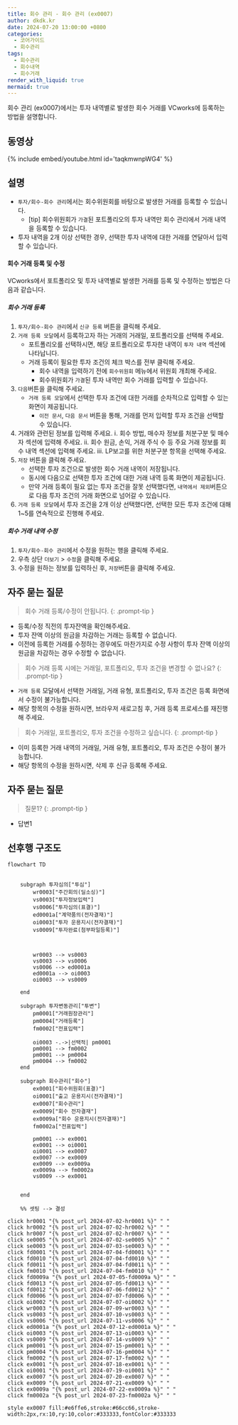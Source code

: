 ```yaml
---
title: 회수 관리 - 회수 관리 (ex0007)
author: dkdk.kr
date: 2024-07-20 13:00:00 +0800
categories:
  - 코어가이드
  - 회수관리
tags:
  - 회수관리
  - 회수내역
  - 회수거래
render_with_liquid: true
mermaid: true
---
```

회수 관리 (ex0007)에서는 투자 내역별로 발생한 회수 거래를 VCworks에 등록하는 방법을 설명합니다.

## 동영상

{% include embed/youtube.html id='taqkmwnpWG4' %}

## 설명
- `투자/회수-회수 관리`에서는 회수위원회를 바탕으로 발생한 거래를 등록할 수 있습니다.
	- [tip] 회수위원회가 `가결`된 포트폴리오의 투자 내역만 회수 관리에서 거래 내역을 등록할 수 있습니다.
- 투자 내역을 2개 이상 선택한 경우, 선택한 투자 내역에 대한 거래를 연달아서 입력할 수 있습니다.

#### 회수 거래 등록 및 수정

VCworks에서 포트폴리오 및 투자 내역별로 발생한 거래를 등록 및 수정하는 방법은 다음과 같습니다.

##### 회수 거래 등록
1. `투자/회수-회수 관리`에서 `신규 등록` 버튼을 클릭해 주세요.
2. `거래 등록 모달`에서 등록하고자 하는 거래의 거래일, 포트폴리오를 선택해 주세요.
	- 포트폴리오를 선택하시면, 해당 포트폴리오로 투자한 내역이 `투자 내역` 섹션에 나타납니다.
	- 거래 등록이 필요한 투자 조건의 체크 박스를 전부 클릭해 주세요.
		- 회수 내역을 입력하기 전에 `회수위원회` 메뉴에서 위원회 개최해 주세요.
		- 회수위원회가 `가결`된 투자 내역만 회수 거래를 입력할 수 있습니다.
3. `다음`버튼을 클릭해 주세요.
	- `거래 등록 모달`에서 선택한 투자 조건에 대한 거래를 순차적으로 입력할 수 있는 화면이 제공됩니다.
		- `이전 문서`, `다음 문서` 버튼을 통해, 거래를 먼저 입력할 투자 조건을 선택할 수 있습니다.
4. 거래와 관련된 정보를 입력해 주세요.
	ⅰ. 회수 방법, 매수자 정보를 처분구분 및 매수자 섹션에 입력해 주세요.
	ⅱ. 회수 원금, 손익, 거래 주식 수 등 주요 거래 정보를 회수 내역 섹션에 입력해 주세요.
	ⅲ. LP보고를 위한 처분구분 항목을 선택해 주세요.
5. `저장` 버튼을 클릭해 주세요.
	- 선택한 투자 조건으로 발생한 회수 거래 내역이 저장됩니다.
	- 동시에 다음으로 선택한 투자 조건에 대한 거래 내역 등록 화면이 제공됩니다.
	- 만약 거래 등록이 필요 없는 투자 조건을 잘못 선택했다면, `내역에서 제외`버튼으로 다음 투자 조건의 거래 화면으로 넘어갈 수 있습니다.
6. `거래 등록 모달`에서 투자 조건을 2개 이상 선택했다면, 선택한 모든 투자 조건에 대해 1~5를 연속적으로 진행해 주세요.

##### 회수 거래 내역 수정
1. `투자/회수-회수 관리`에서 수정을 원하는 행을 클릭해 주세요.
2. 우측 상단 `더보기` > `수정`을 클릭해 주세요.
3. 수정을 원하는 정보를 입력하신 후, `저장`버튼을 클릭해 주세요.


## 자주 묻는 질문

> 회수 거래 등록/수정이 안됩니다.
{: .prompt-tip }
- 등록/수정 직전의 투자잔액을 확인해주세요.
- 투자 잔액 이상의 원금을 차감하는 거래는 등록할 수 없습니다.
- 이전에 등록한 거래를 수정하는 경우에도 마찬가지로 수정 사항이 투자 잔액 이상의 원금을 차감하는 경우 수정할 수 없습니다.

> 회수 거래 등록 시에는 거래일, 포트폴리오, 투자 조건을 변경할 수 없나요?
{: .prompt-tip }
- `거래 등록` 모달에서 선택한 거래일, 거래 유형, 포트폴리오, 투자 조건은 등록 화면에서 수정이 불가능합니다.
- 해당 항목의 수정을 원하시면, 브라우저 새로고침 후, 거래 등록 프로세스를 재진행해 주세요.

> 회수 거래일, 포트폴리오, 투자 조건을 수정하고 싶습니다.
{: .prompt-tip }
- 이미 등록한 거래 내역의 거래일, 거래 유형, 포트폴리오, 투자 조건은 수정이 불가능합니다.
- 해당 항목의 수정을 원하시면, 삭제 후 신규 등록해 주세요.


## 자주 묻는 질문

> 질문1?
{: .prompt-tip }

- 답변1




## 선후행 구조도

```mermaid
flowchart TD


    subgraph 투자심의["투심"]
        wr0003["주간회의(딜소싱)"]
        vs0003["투자정보입력"]
        vs0006["투자심의(표결)"]
        ed0001a["계약품의(전자결재)"]
        oi0003["투자 운용지시(전자결재)"]
        vs0009["투자완료(첨부파일등록)"]

        
        
        wr0003 --> vs0003
        vs0003 --> vs0006
        vs0006 --> ed0001a
        ed0001a --> oi0003
        oi0003 --> vs0009

    end

    subgraph 투자변동관리["투변"]
        pm0001["거래원장관리"]
        pm0004["거래등록"]
        fm0002["전표입력"]

        oi0003 -.->|선택적| pm0001
        pm0001 --> fm0002
        pm0001 --> pm0004
        pm0004 --> fm0002
    end

    subgraph 회수관리["회수"]
        ex0001["회수위원회(표결)"]
        oi0001["출고 운용지시(전자결재)"]
        ex0007["회수관리"]
        ex0009["회수 전자결재"]
        ex0009a["회수 운용지시(전자결재)"]
        fm0002a["전표입력"]

        pm0001 --> ex0001
        ex0001 --> oi0001
        oi0001 --> ex0007
        ex0007 --> ex0009
        ex0009 --> ex0009a
        ex0009a --> fm0002a
        vs0009 --> ex0001


    end

    %% 셋팅 --> 결성
    
click hr0001 "{% post_url 2024-07-02-hr0001 %}" " "
click hr0002 "{% post_url 2024-07-02-hr0002 %}" " "
click hr0007 "{% post_url 2024-07-02-hr0007 %}" " "
click se0005 "{% post_url 2024-07-02-se0005 %}" " "
click se0003 "{% post_url 2024-07-03-se0003 %}" " "
click fd0001 "{% post_url 2024-07-04-fd0001 %}" " "
click fd0010 "{% post_url 2024-07-04-fd0010 %}" " "
click fd0011 "{% post_url 2024-07-04-fd0011 %}" " "
click fm0010 "{% post_url 2024-07-04-fm0010 %}" " "
click fd0009a "{% post_url 2024-07-05-fd0009a %}" " "
click fd0013 "{% post_url 2024-07-05-fd0013 %}" " "
click fd0012 "{% post_url 2024-07-06-fd0012 %}" " "
click fd0006 "{% post_url 2024-07-07-fd0006 %}" " "
click oi0002 "{% post_url 2024-07-07-oi0002 %}" " "
click wr0003 "{% post_url 2024-07-09-wr0003 %}" " "
click vs0003 "{% post_url 2024-07-10-vs0003 %}" " "
click vs0006 "{% post_url 2024-07-11-vs0006 %}" " "
click ed0001a "{% post_url 2024-07-12-ed0001a %}" " "
click oi0003 "{% post_url 2024-07-13-oi0003 %}" " "
click vs0009 "{% post_url 2024-07-14-vs0009 %}" " "
click pm0001 "{% post_url 2024-07-15-pm0001 %}" " "
click pm0004 "{% post_url 2024-07-16-pm0004 %}" " "
click fm0002 "{% post_url 2024-07-17-fm0002 %}" " "
click ex0001 "{% post_url 2024-07-18-ex0001 %}" " "
click oi0001 "{% post_url 2024-07-19-oi0001 %}" " "
click ex0007 "{% post_url 2024-07-20-ex0007 %}" " "
click ex0009 "{% post_url 2024-07-21-ex0009 %}" " "
click ex0009a "{% post_url 2024-07-22-ex0009a %}" " "
click fm0002a "{% post_url 2024-07-23-fm0002a %}" " "

style ex0007 fill:#e6ffe6,stroke:#66cc66,stroke-width:2px,rx:10,ry:10,color:#333333,fontColor:#333333

```
